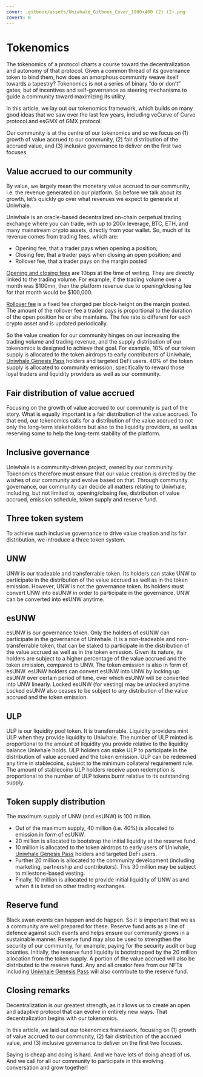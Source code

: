 ```yaml
---
cover: .gitbook/assets/Uniwhale_Gitbook_Cover_1900x400 (2) (2).png
coverY: 0
---
```


# Tokenomics

The tokenomics of a protocol charts a course toward the decentralization and autonomy of that protocol. Given a common thread of its governance token to bind them, how does an amorphous community weave itself towards a tapestry? Tokenomics is not a series of binary “do or don’t” gates, but of incentives and self-governance as steering mechanisms to guide a community toward maximizing its utility.

In this article, we lay out our tokenomics framework, which builds on many good ideas that we saw over the last few years, including veCurve of Curve protocol and esGMX of GMX protocol.

Our community is at the centre of our tokenomics and so we focus on (1) growth of value accrued to our community, (2) fair distribution of the accrued value, and (3) inclusive governance to deliver on the first two focuses.

## Value accrued to our community <a href="#b486" id="b486"></a>

By value, we largely mean the monetary value accrued to our community, i.e. the revenue generated on our platform. So before we talk about its growth, let’s quickly go over what revenues we expect to generate at Uniwhale.

Uniwhale is an oracle-based decentralized on-chain perpetual trading exchange where you can trade, with up to 200x leverage, BTC, ETH, and many mainstream crypto assets, directly from your wallet. So, much of its revenue comes from trading fees, which are:

* Opening fee, that a trader pays when opening a position;
* Closing fee, that a trader pays when closing an open position; and
* Rollover fee, that a trader pays on the margin posted

[Opening and closing fees](https://docs.uniwhale.co/trading#fee) are 10bps at the time of writing. They are directly linked to the trading volume. For example, if the trading volume over a month was $100mn, then the platform revenue due to opening/closing fee for that month would be $100,000.

[Rollover fee](https://docs.uniwhale.co/trading#rollover-fee) is a fixed fee charged per block-height on the margin posted. The amount of the rollover fee a trader pays is proportional to the duration of the open position he or she maintains. The fee rate is different for each crypto asset and is updated periodically.

So the value creation for our community hinges on our increasing the trading volume and trading revenue, and the supply distribution of our tokenomics is designed to achieve that goal. For example, 10% of our token supply is allocated to the token airdrops to early contributors of Uniwhale, [Uniwhale Genesis Pass](https://medium.com/uniwhale/g-e-n-e-s-i-s-p-a-s-s-uniwhale-f63e77344cf9) holders and targeted DeFi users. 40% of the token supply is allocated to community emission, specifically to reward those loyal traders and liquidity providers as well as our community.

## Fair distribution of value accrued <a href="#1da1" id="1da1"></a>

Focusing on the growth of value accrued to our community is part of the story. What is equally important is a fair distribution of the value accrued. To that end, our tokenomics calls for a distribution of the value accrued to not only the long-term stakeholders but also to the liquidity providers, as well as reserving some to help the long-term stability of the platform.

## Inclusive governance <a href="#34af" id="34af"></a>

Uniwhale is a community-driven project, owned by our community. Tokenomics therefore must ensure that our value creation is directed by the wishes of our community and evolve based on that. Through community governance, our community can decide all matters relating to Uniwhale, including, but not limited to, opening/closing fee, distribution of value accrued, emission schedule, token supply and reserve fund.

## Three token system <a href="#79ee" id="79ee"></a>

To achieve such inclusive governance to drive value creation and its fair distribution, we introduce a three token system.

## UNW <a href="#427a" id="427a"></a>

UNW is our tradeable and transferrable token. Its holders can stake UNW to participate in the distribution of the value accrued as well as in the token emission. However, UNW is not the governance token. Its holders must convert UNW into esUNW in order to participate in the governance. UNW can be converted into esUNW anytime.

## esUNW <a href="#d62a" id="d62a"></a>

esUNW is our governance token. Only the holders of esUNW can participate in the governance of Uniwhale. It is a non-tradeable and non-transferrable token, that can be staked to participate in the distribution of the value accrued as well as in the token emission. Given its nature, its holders are subject to a higher percentage of the value accrued and the token emission, compared to UNW. The token emission is also in form of esUNW. esUNW holders can convert esUNW into UNW by locking up esUNW over certain period of time, over which esUNW will be converted into UNW linearly. Locked esUNW (for vesting) may be unlocked anytime. Locked esUNW also ceases to be subject to any distribution of the value accrued and the token emission.

## ULP <a href="#e3d6" id="e3d6"></a>

ULP is our liquidity pool token. It is transferrable. Liquidity providers mint ULP when they provide liquidity to Uniwhale. The number of ULP minted is proportional to the amount of liquidity you provide relative to the liquidity balance Uniwhale holds. ULP holders can stake ULP to participate in the distribution of value accrued and the token emission. ULP can be redeemed any time in stablecoins, subject to the minimum collateral requirement rule. The amount of stablecoins ULP holders receive upon redemption is proportional to the number of ULP tokens burnt relative to its outstanding supply.

## Token supply distribution <a href="#d577" id="d577"></a>

The maximum supply of UNW (and esUNW) is 100 million.

* Out of the maximum supply, 40 million (i.e. 40%) is allocated to emission in form of esUNW.
* 20 million is allocated to bootstrap the initial liquidity at the reserve fund.
* 10 million is allocated to the token airdrops to early users of Uniwhale, [Uniwhale Genesis Pass](https://medium.com/uniwhale/g-e-n-e-s-i-s-p-a-s-s-uniwhale-f63e77344cf9) holders and targeted DeFi users.
* Further 20 million is allocated to the community development (including marketing, partnership and contributors). This 30 million may be subject to milestone-based vesting.
* Finally, 10 million is allocated to provide initial liquidity of UNW as and when it is listed on other trading exchanges.

## Reserve fund <a href="#9548" id="9548"></a>

Black swan events can happen and do happen. So it is important that we as a community are well prepared for these. Reserve fund acts as a line of defence against such events and helps ensure our community grows in a sustainable manner. Reserve fund may also be used to strengthen the security of our community, for example, paying for the security audit or bug bounties. Initially, the reserve fund liquidity is bootstrapped by the 20 million allocation from the token supply. A portion of the value accrued will also be distributed to the reserve fund. Any and all creator fees from our NFTs including [Uniwhale Genesis Pass](https://medium.com/uniwhale/g-e-n-e-s-i-s-p-a-s-s-uniwhale-f63e77344cf9) will also contribute to the reserve fund.

## Closing remarks <a href="#19bb" id="19bb"></a>

Decentralization is our greatest strength, as it allows us to create an open and adaptive protocol that can evolve in entirely new ways. That decentralization begins with our tokenomics.

In this article, we laid out our tokenomics framework, focusing on (1) growth of value accrued to our community, (2) fair distribution of the accrued value, and (3) inclusive governance to deliver on the first two focuses.

Saying is cheap and doing is hard. And we have lots of doing ahead of us. And we call for all our community to participate in this evolving conversation and grow together!
